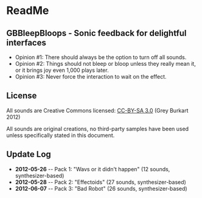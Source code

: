 # ReadMe

## GBBleepBloops - Sonic feedback for delightful interfaces

* Opinion #1: There should always be the option to turn off all sounds.
* Opinion #2: Things should not bleep or bloop unless they really mean it, or it brings joy even 1,000 plays later.
* Opinion #3: Never force the interaction to wait on the effect.

## License

All sounds are Creative Commons licensed: [CC-BY-SA 3.0](http://creativecommons.org/licenses/by-sa/3.0/) (Grey Burkart 2012)

All sounds are original creations, no third-party samples have been used unless specifically stated in this document.

## Update Log

* **2012-05-26** -- Pack 1: "Wavs or it didn't happen" (12 sounds, synthesizer-based)
* **2012-05-28** -- Pack 2: "Effectoids" (27 sounds, synthesizer-based)
* **2012-06-07** -- Pack 3: "Bad Robot" (26 sounds, synthesizer-based)